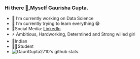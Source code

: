 ### Hi there 👋,Myself Gaurisha Gupta.

- 🔭 I’m currently working on Data Science
- 🌱 I’m currently trying to learn everything 😁
- 👬Social Media: [LinkedIn](https://www.linkedin.com/in/gaurisha-gupta-6496bb20a/)
- ⚡ Ambitious, Hardworking, Determined and Strong willed girl
- 🙏Indian
- 👩‍🎓Student
- ![GauriGupta2710's github stats](https://github-readme-stats.vercel.app/api?username=GauriGupta2710&show_icons=true&hide_border=true)
  


